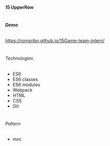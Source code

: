 **15 UpperRow**
#
###### **Demo**
https://romsribn.github.io/15Game-team-intern/
#
###### Technologies
* ES6
* ES6 classes
* ES6 modules
* Webpack
* HTML
* CSS
* Git
#
###### Pattern
* mvc
